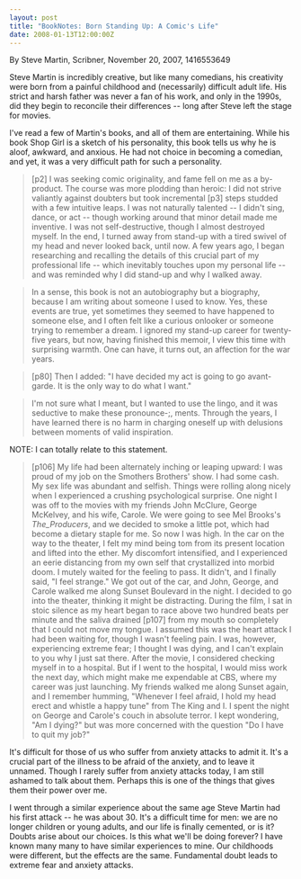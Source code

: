 ```yaml
---
layout: post
title: "BookNotes: Born Standing Up: A Comic's Life"
date: 2008-01-13T12:00:00Z
---
```

By Steve Martin, Scribner, November 20, 2007, 1416553649

Steve Martin is incredibly creative, but like many comedians, his
creativity were born from a painful childhood and (necessarily)
difficult adult life.  His strict and harsh father was never a fan of
his work, and only in the 1990s, did they begin to reconcile their
differences -- long after Steve left the stage for movies.

I've read a few of Martin's books, and all of them are entertaining.
While his book Shop Girl is a sketch of his personality, this book
tells us why he is aloof, awkward, and anxious.  He had not choice in
becoming a comedian, and yet, it was a very difficult path for such a
personality.


> [p2] I was seeking comic originality, and fame fell on me as a
> by-product. The course was more plodding than heroic: I did not strive
> valiantly against doubters but took incremental [p3] steps studded
> with a few intuitive leaps. I was not naturally talented -- I didn't
> sing, dance, or act -- though working around that minor detail made me
> inventive. I was not self-destructive, though I almost destroyed
> myself. In the end, I turned away from stand-up with a tired swivel of
> my head and never looked back, until now. A few years ago, I began
> researching and recalling the details of this crucial part of my
> professional life -- which inevitably touches upon my personal life --
> and was reminded why I did stand-up and why I walked away.



> In a sense, this book is not an autobiography but a biography, because
> I am writing about someone I used to know. Yes, these events are true,
> yet sometimes they seemed to have happened to someone else, and I
> often felt like a curious onlooker or someone trying to remember a
> dream. I ignored my stand-up career for twenty-five years, but now,
> having finished this memoir, I view this time with surprising
> warmth. One can have, it turns out, an affection for the war years.



> [p80] Then I added: "I have decided my act is going to go
> avant-garde.  It is the only way to do what I want."



> I'm not sure what I meant, but I wanted to use the lingo, and it was
> seductive to make these pronounce-;, ments. Through the years, I have
> learned there is no harm in charging oneself up with delusions between
> moments of valid inspiration.


NOTE: I can totally relate to this statement.


> [p106] My life had been alternately inching or leaping upward: I was
> proud of my job on the Smothers Brothers' show. I had some cash. My
> sex life was abundant and selfish. Things were rolling along nicely
> when I experienced a crushing psychological surprise. One night I was
> off to the movies with my friends John McClure, George McKelvey, and
> his wife, Carole. We were going to see Mel Brooks's _The_Producers_,
> and we decided to smoke a little pot, which had become a dietary
> staple for me. So now I was high. In the car on the way to the
> theater, I felt my mind being tom from its present location and lifted
> into the ether. My discomfort intensified, and I experienced an eerie
> distancing from my own self that crystallized into morbid doom. I
> mutely waited for the feeling to pass. It didn't, and I finally said,
> "I feel strange." We got out of the car, and John, George, and Carole
> walked me along Sunset Boulevard in the night. I decided to go into
> the theater, thinking it might be distracting. During the film, I sat
> in stoic silence as my heart began to race above two hundred beats per
> minute and the saliva drained [p107] from my mouth so completely that
> I could not move my tongue. I assumed this was the heart attack I had
> been waiting for, though I wasn't feeling pain. I was, however,
> experiencing extreme fear; I thought I was dying, and I can't explain
> to you why I just sat there. After the movie, I considered checking
> myself in to a hospital. But if I went to the hospital, I would miss
> work the next day, which might make me expendable at CBS, where my
> career was just launching. My friends walked me along Sunset again,
> and I remember humming, "Whenever I feel afraid, I hold my head erect
> and whistle a happy tune" from The King and I. I spent the night on
> George and Carole's couch in absolute terror. I kept wondering, "Am I
> dying?" but was more concerned with the question "Do I have to quit my
> job?"


 It's difficult for those of us who suffer from anxiety attacks to
admit it.  It's a crucial part of the illness to be afraid of the
anxiety, and to leave it unnamed.  Though I rarely suffer from anxiety
attacks today, I am still ashamed to talk about them.  Perhaps this is
one of the things that gives them their power over me.

I went through a similar experience about the same age Steve Martin
had his first attack -- he was about 30.  It's a difficult time for
men: we are no longer children or young adults, and our life is
finally cemented, or is it?  Doubts arise about our choices.  Is this
what we'll be doing forever?  I have known many many to have similar
experiences to mine.  Our childhoods were different, but the effects
are the same.  Fundamental doubt leads to extreme fear and anxiety
attacks.



